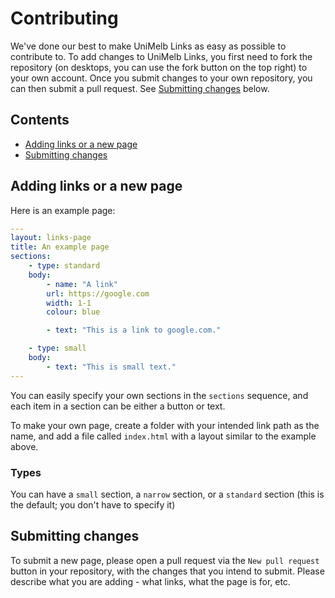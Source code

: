 # Contributing

We've done our best to make UniMelb Links as easy as possible to contribute to. To add changes to UniMelb Links, you first need to fork the repository (on desktops, you can use the fork button on the top right) to your own account. Once you submit changes to your own repository, you can then submit a pull request. See [Submitting changes](#submitting-changes) below.

## Contents

- [Adding links or a new page](#adding-links-or-a-new-page)
- [Submitting changes](#submitting-changes)

## Adding links or a new page

Here is an example page:

```yaml
---
layout: links-page
title: An example page
sections:
    - type: standard
    body:
        - name: "A link"
        url: https://google.com
        width: 1-1
        colour: blue

        - text: "This is a link to google.com."

    - type: small
    body:
        - text: "This is small text."
---
```

You can easily specify your own sections in the `sections` sequence, and each item in a section can be either a button or text.

To make your own page, create a folder with your intended link path as the name, and add a file called `index.html` with a layout similar to the example above.

### Types

You can have a `small` section, a `narrow` section, or a `standard` section (this is the default; you don't have to specify it)

## Submitting changes

To submit a new page, please open a pull request via the `New pull request` button in your repository, with the changes that you intend to submit. Please describe what you are adding - what links, what the page is for, etc.
